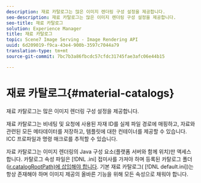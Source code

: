 ```yaml
---
description: 재료 카탈로그는 많은 이미지 렌더링 구성 설정을 제공합니다.
seo-description: 재료 카탈로그는 많은 이미지 렌더링 구성 설정을 제공합니다.
seo-title: 재료 카탈로그
solution: Experience Manager
title: 재료 카탈로그
topic: Scene7 Image Serving - Image Rendering API
uuid: 6d209019-f9ca-43e4-900b-3597c7044a79
translation-type: tm+mt
source-git-commit: 7bc7b3a86fbcdc57cfdc31745fae3afc06e44b15

---
```



# 재료 카탈로그{#material-catalogs}

재료 카탈로그는 많은 이미지 렌더링 구성 설정을 제공합니다.

재료 카탈로그는 비네팅 및 요청에 사용된 자재 ID를 실제 파일 경로에 매핑하고, 자료와 관련된 모든 메타데이터를 저장하고, 템플릿에 대한 컨테이너를 제공할 수 있습니다. ICC 프로파일과 명령 매크로를 추적할 수 있습니다.

자료 카탈로그는 이미지 렌더링의 Java 구성 요소(플랫폼 서버와 함께 위치)만 액세스합니다. 카탈로그 속성 파일은 [!DNL .ini] 접미사를 가져야 하며 등록된 카탈로그 폴더([ir.catalogRootPath)에 삽입해야 합니다](../../../../../../ir-api/server-admin/image-rendering-api-ref/c-ir-server-administration/c-ir-configuration-settings-reference/c-ir-catalog-folder.md#concept-1c1d308112054bb99e3895c3fb8ca5f7). 기본 재료 카탈로그( [!DNL default.ini])는 항상 존재해야 하며 이미지 제공의 올바른 기능을 위해 모든 속성으로 채워야 합니다.
